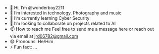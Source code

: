 - 👋 Hi, I’m @wonderboy2211
- 👀 I’m interested in technology, Photography and music
- 🌱 I’m currently learning Cyber Security
- 💞️ I’m looking to collaborate on projects related to AI 
- 📫 How to reach me  Feel free to send me a message here or reach out via email at jrd06782@gmail.com
- 😄 Pronouns: He/Him
- ⚡ Fun fact: ...

<!---
wonderboy2211/wonderboy2211 is a ✨ special ✨ repository because its `README.md` (this file) appears on your GitHub profile.
You can click the Preview link to take a look at your changes.
--->
